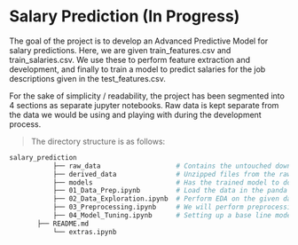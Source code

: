 # Salary Prediction (In Progress)
The goal of the project is to develop an Advanced Predictive Model for salary predictions. Here, we are given train_features.csv and train_salaries.csv. We use these to perform feature extraction and development, and finally to train a model to predict salaries for the job descriptions given in the test_features.csv.

For the sake of simplicity / readability, the project has been segmented into 4 sections as separate jupyter notebooks. Raw data is kept separate from the data we would be using and playing with during the development process.

>The directory structure is as follows:
```bash
salary_prediction
           ├── raw_data                   # Contains the untouched downloaded data [Avoided in Git due to space requirements by Git]
           ├── derived_data               # Unzipped files from the raw data. We will use files in this folder to use in the project
           ├── models                     # Has the trained model to do test/inference with
           ├── 01_Data_Prep.ipynb         # Load the data in the panda frame and get the context of the data 
           ├── 02_Data_Exploration.ipynb  # Perform EDA on the given data
           ├── 03_Preprocessing.ipynb     # We will perform preprocessing on the data like cleaning, summarizing feature variable, target variable, finding correlation
           ├── 04_Model_Tuning.ipynb      # Setting up a base line model and further comparing with a few more to improve the performance
	   ├── README.md
           └── extras.ipynb
```                    
